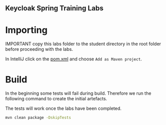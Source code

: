 Keycloak Spring Training Labs
---

# Importing

IMPORTANT copy this labs folder to the student directory in the root folder before proceeding with the labs.

In IntelliJ click on the [pom.xml](./pom.xml) and choose `Add as Maven project`.

# Build

In the beginning some tests will fail during build. Therefore we run the following command 
to create the initial artefacts.

The tests will work once the labs have been completed.

```bash
mvn clean package -DskipTests
```